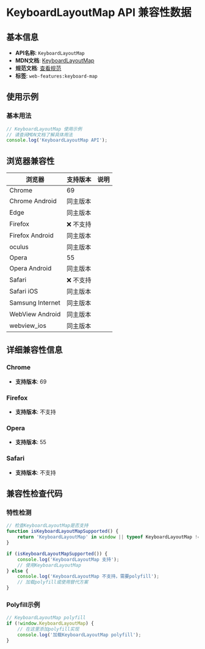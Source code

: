 # KeyboardLayoutMap API 兼容性数据

## 基本信息

- **API名称**: `KeyboardLayoutMap`
- **MDN文档**: [KeyboardLayoutMap](https://developer.mozilla.org/docs/Web/API/KeyboardLayoutMap)
- **规范文档**: [查看规范](https://wicg.github.io/keyboard-map/#keyboardlayoutmap-interface)
- **标签**: `web-features:keyboard-map`

## 使用示例

### 基本用法

```javascript
// KeyboardLayoutMap 使用示例
// 请查阅MDN文档了解具体用法
console.log('KeyboardLayoutMap API');
```

## 浏览器兼容性

| 浏览器 | 支持版本 | 说明 |
|--------|----------|------|
| Chrome | 69 |  |
| Chrome Android | 同主版本 |  |
| Edge | 同主版本 |  |
| Firefox | ❌ 不支持 |  |
| Firefox Android | 同主版本 |  |
| oculus | 同主版本 |  |
| Opera | 55 |  |
| Opera Android | 同主版本 |  |
| Safari | ❌ 不支持 |  |
| Safari iOS | 同主版本 |  |
| Samsung Internet | 同主版本 |  |
| WebView Android | 同主版本 |  |
| webview_ios | 同主版本 |  |

## 详细兼容性信息

### Chrome

- **支持版本**: 69

### Firefox

- **支持版本**: 不支持

### Opera

- **支持版本**: 55

### Safari

- **支持版本**: 不支持

## 兼容性检查代码

### 特性检测

```javascript
// 检查KeyboardLayoutMap是否支持
function isKeyboardLayoutMapSupported() {
    return 'KeyboardLayoutMap' in window || typeof KeyboardLayoutMap !== 'undefined';
}

if (isKeyboardLayoutMapSupported()) {
    console.log('KeyboardLayoutMap 支持');
    // 使用KeyboardLayoutMap
} else {
    console.log('KeyboardLayoutMap 不支持，需要polyfill');
    // 加载polyfill或使用替代方案
}
```

### Polyfill示例

```javascript
// KeyboardLayoutMap polyfill
if (!window.KeyboardLayoutMap) {
    // 在这里添加polyfill实现
    console.log('加载KeyboardLayoutMap polyfill');
}
```

